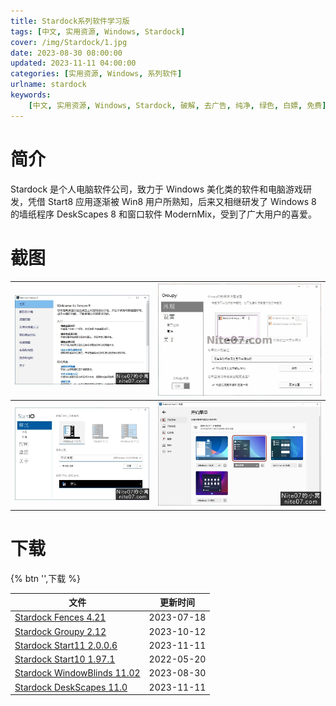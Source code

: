 ```yaml
---
title: Stardock系列软件学习版
tags: [中文, 实用资源, Windows, Stardock]
cover: /img/Stardock/1.jpg
date: 2023-08-30 08:00:00
updated: 2023-11-11 04:00:00
categories: [实用资源, Windows, 系列软件]
urlname: stardock
keywords:
    [中文, 实用资源, Windows, Stardock, 破解, 去广告, 纯净, 绿色, 白嫖, 免费]
---
```


# 简介

Stardock 是个人电脑软件公司，致力于 Windows 美化类的软件和电脑游戏研发，凭借 Start8 应用逐渐被 Win8 用户所熟知，后来又相继研发了 Windows 8 的墙纸程序 DeskScapes 8 和窗口软件 ModernMix，受到了广大用户的喜爱。

# 截图

| ![](/img/Stardock/2.jpg) | ![](/img/Stardock/3.jpg) |
| ------------------------ | ------------------------ |
| ![](/img/Stardock/4.jpg) | ![](/img/Stardock/5.jpg) |

# 下载

{% btn '',下载 %}

| 文件                                                                                  | 更新时间   |
| ------------------------------------------------------------------------------------- | ---------- |
| [Stardock Fences 4.21](/download/index.html?f=Stardock-Fences-4.21.zip)               | 2023-07-18 |
| [Stardock Groupy 2.12](/download/index.html?f=Stardock-Groupy-2.12.zip)               | 2023-10-12 |
| [Stardock Start11 2.0.0.6](/download/index.html?f=Stardock-Start11-v2.0.0.6.zip)      | 2023-11-11 |
| [Stardock Start10 1.97.1](/download/index.html?f=Stardock-Start10_1.97.1.7z)          | 2022-05-20 |
| [Stardock WindowBlinds 11.02](/download/index.html?f=Stardock-WindowBlinds-11.02.zip) | 2023-08-30 |
| [Stardock DeskScapes 11.0](/download/index.html?f=Stardock-DeskScapes-11.0.zip)       | 2023-11-11 |
